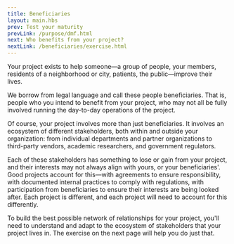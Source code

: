 ```yaml
---
title: Beneficiaries
layout: main.hbs
prev: Test your maturity
prevLink: /purpose/dmf.html
next: Who benefits from your project?
nextLink: /beneficiaries/exercise.html
---
```


Your project exists to help someone&mdash;a group of people, your members, residents of a neighborhood or city, patients, the public&mdash;improve their lives. 

We borrow from legal language and call these people beneficiaries. That is, people who you intend to benefit from your project, who may not all be fully involved running the day-to-day operations of the project.

Of course, your project involves more than just beneficiaries. It involves an ecosystem of different stakeholders, both within and outside your organization: from individual departments and partner organizations to third-party vendors, academic researchers, and government regulators. 

Each of these stakeholders has something to lose or gain from your project, and their interests may not always align with yours, or your beneficiaries'. Good projects account for this—with agreements to ensure responsibility, with documented internal practices to comply with regulations, with participation from beneficiaries to ensure their interests are being looked after. Each project is different, and each project will need to account for this differently. 

To build the best possible network of relationships for your project, you'll need to understand and adapt to the ecosystem of stakeholders that your project lives in. The exercise on the next page will help you do just that.